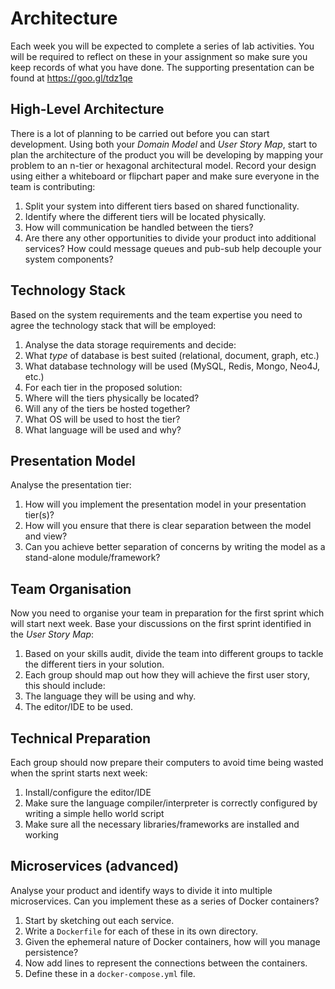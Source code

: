 
# Architecture

Each week you will be expected to complete a series of lab activities. You will be required to reflect on these in your assignment so make sure you keep records of what you have done. The supporting presentation can be found at https://goo.gl/tdz1qe

## High-Level Architecture

There is a lot of planning to be carried out before you can start development. Using both your _Domain Model_ and _User Story Map_, start to plan the architecture of the product you will be developing by mapping your problem to an n-tier or hexagonal architectural model. Record your design using either a whiteboard or flipchart paper and make sure everyone in the team is contributing:

1. Split your system into different tiers based on shared functionality.
2. Identify where the different tiers will be located physically.
3. How will communication be handled between the tiers?
4. Are there any other opportunities to divide your product into additional services? How could message queues and pub-sub help decouple your system components?

## Technology Stack

Based on the system requirements and the team expertise you need to agree the technology stack that will be employed:

1. Analyse the data storage requirements and decide:
  1. What _type_ of database is best suited (relational, document, graph, etc.)
  2. What database technology will be used (MySQL, Redis, Mongo, Neo4J, etc.)
2. For each tier in the proposed solution:
  1. Where will the tiers physically be located?
  2. Will any of the tiers be hosted together?
  3. What OS will be used to host the tier?
  4. What language will be used and why?

## Presentation Model

Analyse the presentation tier:

1. How will you implement the presentation model in your presentation tier(s)?
2. How will you ensure that there is clear separation between the model and view?
3. Can you achieve better separation of concerns by writing the model as a stand-alone module/framework?

## Team Organisation

Now you need to organise your team in preparation for the first sprint which will start next week. Base your discussions on the first sprint identified in the _User Story Map_:

1. Based on your skills audit, divide the team into different groups to tackle the different tiers in your solution.
2. Each group should map out how they will achieve the first user story, this should include:
  1. The language they will be using and why.
  2. The editor/IDE to be used.
  
## Technical Preparation

Each group should now prepare their computers to avoid time being wasted when the sprint starts next week:

1. Install/configure the editor/IDE
2. Make sure the language compiler/interpreter is correctly configured by writing a simple hello world script
3. Make sure all the necessary libraries/frameworks are installed and working

## Microservices (advanced)

Analyse your product and identify ways to divide it into multiple microservices. Can you implement these as a series of Docker containers?

1. Start by sketching out each service.
2. Write a `Dockerfile` for each of these in its own directory.
3. Given the ephemeral nature of Docker containers, how will you manage persistence?
3. Now add lines to represent the connections between the containers.
4. Define these in a `docker-compose.yml` file.



